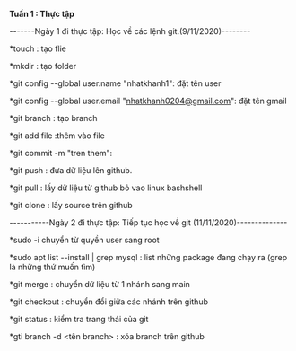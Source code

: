 **********Tuần 1 : Thực tập**********


-------Ngày 1 đi thực tập: Học về các lệnh git.(9/11/2020)--------



*touch <tenthumuc>: tạo flie

*mkdir <ten>: tạo folder

*git config --global user.name "nhatkhanh1": đặt tên user

*git config --global user.email "nhatkhanh0204@gmail.com": đặt tên gmail

*git branch <ten nhanh> : tạo branch

*git add file :thêm vào file

*git commit -m "tren them":

*git push : đưa dữ liệu lên github.

*git pull : lấy dữ liệu từ github bỏ vao linux bashshell

*git clone <source>: lấy source trên github



-----------Ngày 2 đi thực tập: Tiếp tục học về git (11/11/2020)--------------




*sudo -i chuyển từ quyền user sang root

*sudo apt list --install | grep mysql : list những package đang chạy ra (grep là những thứ muốn tìm)

*git merge : chuyển dữ liệu từ 1 nhánh sang main

*git checkout : chuyển đổi giữa các nhánh trên github

*git status : kiểm tra trang thái của git

*gti branch -d <tên branch> : xóa branch trên github

